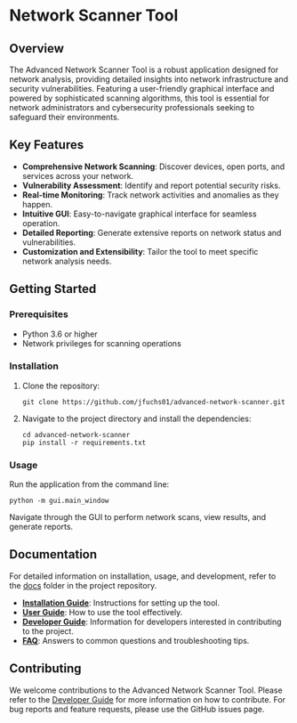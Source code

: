 
# Network Scanner Tool

## Overview
The Advanced Network Scanner Tool is a robust application designed for network analysis, providing detailed insights into network infrastructure and security vulnerabilities. Featuring a user-friendly graphical interface and powered by sophisticated scanning algorithms, this tool is essential for network administrators and cybersecurity professionals seeking to safeguard their environments.

## Key Features
- **Comprehensive Network Scanning**: Discover devices, open ports, and services across your network.
- **Vulnerability Assessment**: Identify and report potential security risks.
- **Real-time Monitoring**: Track network activities and anomalies as they happen.
- **Intuitive GUI**: Easy-to-navigate graphical interface for seamless operation.
- **Detailed Reporting**: Generate extensive reports on network status and vulnerabilities.
- **Customization and Extensibility**: Tailor the tool to meet specific network analysis needs.

## Getting Started

### Prerequisites
- Python 3.6 or higher
- Network privileges for scanning operations

### Installation
1. Clone the repository:
   ```
   git clone https://github.com/jfuchs01/advanced-network-scanner.git
   ```
2. Navigate to the project directory and install the dependencies:
   ```
   cd advanced-network-scanner
   pip install -r requirements.txt
   ```

### Usage
Run the application from the command line:
```
python -m gui.main_window
```
Navigate through the GUI to perform network scans, view results, and generate reports.

## Documentation
For detailed information on installation, usage, and development, refer to the [docs](docs/) folder in the project repository.

- **[Installation Guide](docs/installation.md)**: Instructions for setting up the tool.
- **[User Guide](docs/user_guide.md)**: How to use the tool effectively.
- **[Developer Guide](docs/developer_guide.md)**: Information for developers interested in contributing to the project.
- **[FAQ](docs/faq.md)**: Answers to common questions and troubleshooting tips.

## Contributing
We welcome contributions to the Advanced Network Scanner Tool. Please refer to the [Developer Guide](docs/developer_guide.md) for more information on how to contribute. For bug reports and feature requests, please use the GitHub issues page.


